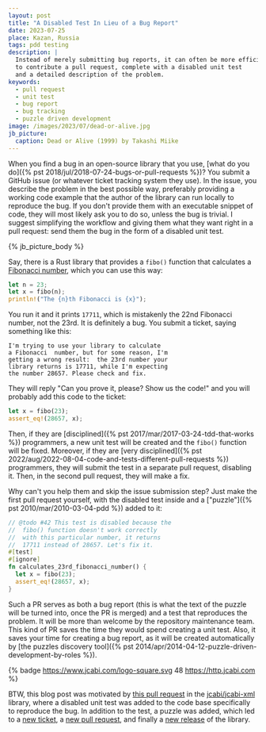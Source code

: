 ```yaml
---
layout: post
title: "A Disabled Test In Lieu of a Bug Report"
date: 2023-07-25
place: Kazan, Russia
tags: pdd testing
description: |
  Instead of merely submitting bug reports, it can often be more efficient
  to contribute a pull request, complete with a disabled unit test
  and a detailed description of the problem.
keywords:
  - pull request
  - unit test
  - bug report
  - bug tracking
  - puzzle driven development
image: /images/2023/07/dead-or-alive.jpg
jb_picture:
  caption: Dead or Alive (1999) by Takashi Miike
---
```


When you find a bug in an open-source library that you use,
[what do you do]({% pst 2018/jul/2018-07-24-bugs-or-pull-requests %})?
You submit a GitHub issue (or whatever ticket tracking system they use).
In the issue, you describe the problem in the best possible way, preferably
providing a working code example that the author of the library can run locally
to reproduce the bug. If you don't provide them with an executable snippet of code,
they will most likely ask you to do so, unless the bug is trivial.
I suggest simplifying the workflow and giving them what they want right
in a pull request: send them the bug in the form of a disabled unit test.

<!--more-->

{% jb_picture_body %}

Say, there is a Rust library that provides a `fibo()` function that
calculates a [Fibonacci number](https://en.wikipedia.org/wiki/Fibonacci_sequence),
which you can use this way:

```rust
let n = 23;
let x = fibo(n);
println!("The {n}th Fibonacci is {x}");
```

You run it and it prints `17711`, which is mistakenly the 22nd Fibonacci number,
not the 23rd. It is definitely a bug. You submit a ticket, saying something like this:

```
I'm trying to use your library to calculate
a Fibonacci  number, but for some reason, I'm
getting a wrong result:  the 23rd number your
library returns is 17711, while I'm expecting
the number 28657. Please check and fix.
```

They will reply "Can you prove it, please? Show us the code!" and
you will probably add this code to the ticket:

```rust
let x = fibo(23);
assert_eq!(28657, x);
```

Then, if they are [disciplined]({% pst 2017/mar/2017-03-24-tdd-that-works %})
programmers, a new unit test will be created and the
`fibo()` function will be fixed. Moreover, if they are
[very disciplined]({% pst 2022/aug/2022-08-04-code-and-tests-different-pull-requests %}) programmers,
they will submit the test in a separate pull request, disabling it. Then, in
the second pull request, they will make a fix.

Why can't you help them and skip the issue submission step? Just make the
first pull request yourself, with the disabled test inside and a
["puzzle"]({% pst 2010/mar/2010-03-04-pdd %}) added to it:

```rust
// @todo #42 This test is disabled because the
//  fibo() function doesn't work correctly
//  with this particular number, it returns
//  17711 instead of 28657. Let's fix it.
#[test]
#[ignore]
fn calculates_23rd_fibonacci_number() {
  let x = fibo(23);
  assert_eq!(28657, x);
}
```

Such a PR serves as both a bug report
(this is what the text of the puzzle will be turned into, once the PR is merged)
and a test that reproduces the problem. It will be more than welcome
by the repository maintenance team. This kind of PR saves the time
they would spend creating a unit test. Also, it saves your time for
creating a bug report, as it will be created automatically by
[the puzzles discovery tool]({% pst 2014/apr/2014-04-12-puzzle-driven-development-by-roles %}).

{% badge https://www.jcabi.com/logo-square.svg 48 https://http.jcabi.com %}

BTW, this blog post was motivated by [this pull request](https://github.com/jcabi/jcabi-xml/pull/212)
in the [jcabi/jcabi-xml](https://github.com/jcabi/jcabi-xml) library, where a disabled
unit test was added to the code base specifically to reproduce the bug. In addition to
the test, a puzzle was added, which led to a [new ticket](https://github.com/jcabi/jcabi-xml/issues/213),
a [new pull request](https://github.com/jcabi/jcabi-xml/pull/214),
and finally a [new release](https://github.com/jcabi/jcabi-xml/releases/tag/0.28.0) of the library.
